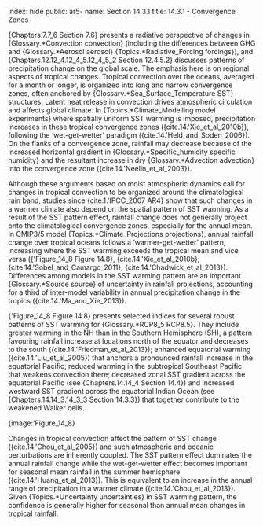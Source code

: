 index: hide
public: ar5-
name: Section 14.3.1
title: 14.3.1 - Convergence Zones

{Chapters.7.7_6 Section 7.6} presents a radiative perspective of changes in {Glossary.*Convection convection} (including the differences between GHG and {Glossary.*Aerosol aerosol} {Topics.*Radiative_Forcing forcings}), and {Chapters.12.12_4.12_4_5.12_4_5_2 Section 12.4.5.2} discusses patterns of precipitation change on the global scale. The emphasis here is on regional aspects of tropical changes. Tropical convection over the oceans, averaged for a month or longer, is organized into long and narrow convergence zones, often anchored by {Glossary.*Sea_Surface_Temperature SST} structures. Latent heat release in convection drives atmospheric circulation and affects global climate. In {Topics.*Climate_Modelling model experiments} where spatially uniform SST warming is imposed, precipitation increases in these tropical convergence zones ({cite.14.'Xie_et_al_2010b}), following the ‘wet-get-wetter’ paradigm ({cite.14.'Held_and_Soden_2006}). On the flanks of a convergence zone, rainfall may decrease because of the increased horizontal gradient in {Glossary.*Specific_humidity specific humidity} and the resultant increase in dry {Glossary.*Advection advection} into the convergence zone ({cite.14.'Neelin_et_al_2003}).

Although these arguments based on moist atmospheric dynamics call for changes in tropical convection to be organized around the climatological rain band, studies since {cite.1.'IPCC_2007 AR4} show that such changes in a warmer climate also depend on the spatial pattern of SST warming. As a result of the SST pattern effect, rainfall change does not generally project onto the climatological convergence zones, especially for the annual mean. In CMIP3/5 model {Topics.*Climate_Projections projections}, annual rainfall change over tropical oceans follows a ‘warmer-get-wetter’ pattern, increasing where the SST warming exceeds the tropical mean and vice versa ({'Figure_14_8 Figure 14.8}, {cite.14.'Xie_et_al_2010b}; {cite.14.'Sobel_and_Camargo_2011}; {cite.14.'Chadwick_et_al_2013}). Differences among models in the SST warming pattern are an important {Glossary.*Source source} of uncertainty in rainfall projections, accounting for a third of inter-model variability in annual precipitation change in the tropics ({cite.14.'Ma_and_Xie_2013}).

{'Figure_14_8 Figure 14.8} presents selected indices for several robust patterns of SST warming for {Glossary.*RCP8_5 RCP8.5}. They include greater warming in the NH than in the Southern Hemisphere (SH), a pattern favouring rainfall increase at locations north of the equator and decreases to the south ({cite.14.'Friedman_et_al_2013}); enhanced equatorial warming ({cite.14.'Liu_et_al_2005}) that anchors a pronounced rainfall increase in the equatorial Pacific; reduced warming in the subtropical Southeast Pacific that weakens convection there; decreased zonal SST gradient across the equatorial Pacific (see {Chapters.14.14_4 Section 14.4}) and increased westward SST gradient across the equatorial Indian Ocean (see {Chapters.14.14_3.14_3_3 Section 14.3.3}) that together contribute to the weakened Walker cells.

{image:'Figure_14_8}

Changes in tropical convection affect the pattern of SST change ({cite.14.'Chou_et_al_2005}) and such atmospheric and oceanic perturbations are inherently coupled. The SST pattern effect dominates the annual rainfall change while the wet-get-wetter effect becomes important for seasonal mean rainfall in the summer hemisphere ({cite.14.'Huang_et_al_2013}). This is equivalent to an increase in the annual range of precipitation in a warmer climate ({cite.14.'Chou_et_al_2013}). Given {Topics.*Uncertainty uncertainties} in SST warming pattern, the confidence is generally higher for seasonal than annual mean changes in tropical rainfall.
